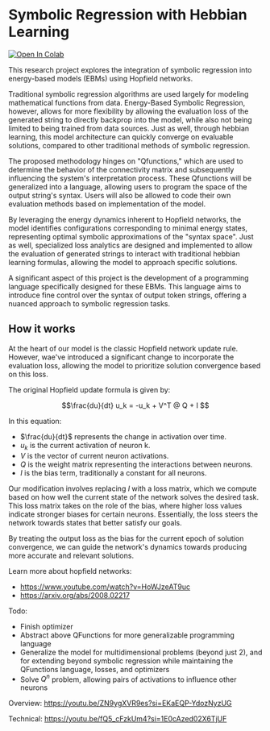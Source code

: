 # Symbolic Regression with Hebbian Learning

[![Open In Colab](https://colab.research.google.com/assets/colab-badge.svg)](https://colab.research.google.com/github/kilometersvi/EnergySymbolicRegression/blob/main/src/energysymbolicregression/notebooks/math.ipynb)

This research project explores the integration of symbolic regression into energy-based models (EBMs) using Hopfield networks. 

Traditional symbolic regression algorithms are used largely for modeling mathematical functions from data. Energy-Based Symbolic Regression, however, allows for more flexibility by allowing the evaluation loss of the generated string to directly backprop into the model, while also not being limited to being trained from data sources. Just as well, through hebbian learning, this  model architecture can quickly converge on evaluable solutions, compared to other traditional methods of symbolic regression.

The proposed methodology hinges on "Qfunctions," which are used to determine the behavior of the connectivity matrix and subsequently influencing the system's interpretation process. These Qfunctions will be generalized into a language, allowing users to program the space of the output string's syntax. Users will also be allowed to code their own evaluation methods based on implementation of the model.

By leveraging the energy dynamics inherent to Hopfield networks, the model identifies configurations corresponding to minimal energy states, representing optimal symbolic approximations of the "syntax space". Just as well, specialized loss analytics are designed and implemented to allow the evaluation of generated strings to interact with traditional hebbian learning formulas, allowing the model to approach specific solutions. 

A significant aspect of this project is the development of a programming language specifically designed for these EBMs. This language aims to introduce fine control over the syntax of output token strings, offering a nuanced approach to symbolic regression tasks. 

## How it works

At the heart of our model is the classic Hopfield network update rule. However, wae've introduced a significant change to incorporate the evaluation loss, allowing the model to prioritize solution convergence based on this loss.

The original Hopfield update formula is given by:

$$\frac{du}{dt} u_k = -u_k + V^T @ Q + I $$

In this equation:
- $\frac{du}{dt}$ represents the change in activation over time.
- $u_k$ is the current activation of neuron k.
- $V$ is the vector of current neuron activations.
- $Q$ is the weight matrix representing the interactions between neurons.
- $I$ is the bias term, traditionally a constant for all neurons.

Our modification involves replacing $I$ with a loss matrix, which we compute based on how well the current state of the network solves the desired task. This loss matrix takes on the role of the bias, where higher loss values indicate stronger biases for certain neurons. Essentially, the loss steers the network towards states that better satisfy our goals.

By treating the output loss as the bias for the current epoch of solution convergence, we can guide the network's dynamics towards producing more accurate and relevant solutions. 


Learn more about hopfield networks: 
- https://www.youtube.com/watch?v=HoWJzeAT9uc
- https://arxiv.org/abs/2008.02217


Todo:
- Finish optimizer
- Abstract above QFunctions for more generalizable programming language
- Generalize the model for multidimensional problems (beyond just 2), and for extending beyond symbolic regression while maintaining the QFunctions language, losses, and optimizers
- Solve $Q^n$ problem, allowing pairs of activations to influence other neurons 

Overview:
https://youtu.be/ZN9ygXVR9es?si=EKaEQP-YdozNyzUG

Technical:
https://youtu.be/fQ5_cFzkUm4?si=1E0cAzed02X6TjUF